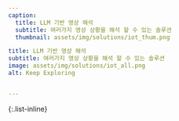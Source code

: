 ```yaml
---
caption:
  title: LLM 기반 영상 해석
  subtitle: 여러가지 영상 상황을 해석 할 수 있는 솔루션
  thumbnail: assets/img/solutions/iot_thum.png

title: LLM 기반 영상 해석
subtitle: 여러가지 영상 상황을 해석 할 수 있는 솔루션
image: assets/img/solutions/iot_all.png
alt: Keep Exploring


---
```

{:.list-inline}
